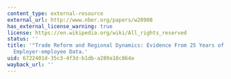 ```yaml
---
content_type: external-resource
external_url: http://www.nber.org/papers/w20908
has_external_license_warning: true
license: https://en.wikipedia.org/wiki/All_rights_reserved
status: ''
title: '"Trade Reform and Regional Dynamics: Evidence From 25 Years of Brazilian Matched
  Employer-employee Data.'
uid: 6722401d-35c3-4f3d-b1db-a289a18c864a
wayback_url: ''
---
```

